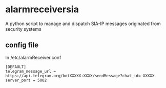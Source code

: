 # alarmreceiversia
A python script to manage and dispatch SIA-IP messages originated from security systems

## config file
In /etc/alarmReceiver.conf
```
[DEFAULT]
telegram_message_url = https://api.telegram.org/botXXXXX:XXXX/sendMessage?chat_id=-XXXXX
server_port = 5002
```
